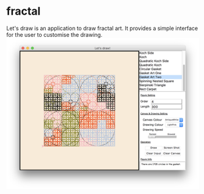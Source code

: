 # fractal

Let's draw is an application to draw fractal art. It provides a simple interface for the user to customise the drawing.
![alt text](https://github.com/qiuyangnie/fractal/blob/master/fractal/img/screenShot.png)
